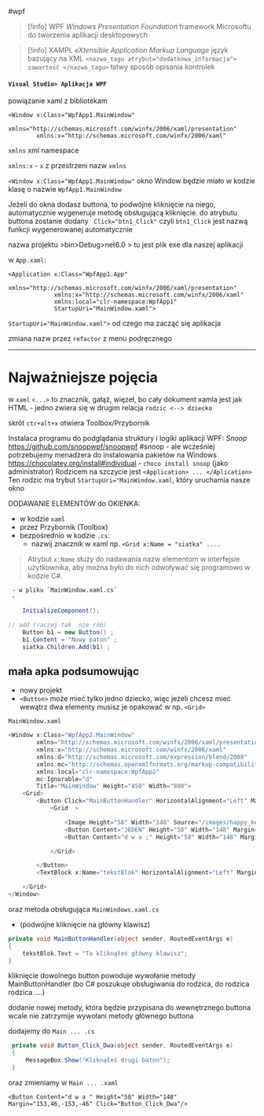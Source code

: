 #wpf

>[!info] WPF *Windows Presentation Foundation*
framework Microsoftu do tworzenia aplikacji desktopowych

>[!info] XAMPL *eXtensible Application Markup Language*
>język bazujący na XML
>`<nazwa_tagu atrybut="dodatkowa_informacja"> zawartość </nazwa_tagu>`
>łatwy sposób opisania kontrolek


#### `Visual Studio> Aplikacja WPF`

powiązanie xaml z bibliotekam 
```xaml
<Window x:Class="WpfApp1.MainWindow"
        xmlns="http://schemas.microsoft.com/winfx/2006/xaml/presentation"
        xmlns:x="http://schemas.microsoft.com/winfx/2006/xaml"
```
`xmlns` xml namespace

`xmlns:x`  - `x` z przestrzeni nazw `xmlns`

`<Window x:Class="WpfApp1.MainWindow"` okno Window będzie miało w kodzie klasę o nazwie `WpfApp1.MainWindow`

Jeżeli do okna dodasz buttona, to podwójne kliknięcie na niego, automatycznie wygeneruje metodę obsługującą kliknięcie.
do atrybutu buttona zostanie dodany ` Click="btn1_Click"` czyli `btn1_Click` jest nazwą funkcji wygenerowanej automatycznie
 
nazwa projektu >bin>Debug>net6.0 > tu jest plik exe dla naszej aplikacji

w `App.xaml`:
```xaml
<Application x:Class="WpfApp1.App"
             xmlns="http://schemas.microsoft.com/winfx/2006/xaml/presentation"
             xmlns:x="http://schemas.microsoft.com/winfx/2006/xaml"
             xmlns:local="clr-namespace:WpfApp1"
             StartupUri="MainWindow.xaml">

```

 `StartupUri="MainWindow.xaml">`  od czego ma zacząć się aplikacja


zmiana nazw przez `refactor` z menu podręcznego


---
# Najważniejsze pojęcia

w `xaml` `<...>` to znacznik, gałąź, więzeł, bo cały dokument xamla jest jak HTML - jedno zwiera się w drugim
relacja `rodzic <--> dziecko`

skrót `ctr+alt+x` otwiera Toolbox/Przybornik


Instalaca programu do podglądania struktury i logiki aplikacji WPF: *Snoop* https://github.com/snoopwpf/snoopwpf
#snoop 
	- ale wcześniej potrzebujemy menadżera do instalowania pakietów na Windows https://chocolatey.org/install#individual
	- `choco install snoop` (jako administrator)
Rodzicem na szczycie jest `<Application> ... </Aplication>`
	Ten rodzic ma trybut `StartupUri="MainWindow.xaml`, który uruchamia nasze okno


DODAWANIE ELEMENTÓW do OKIENKA:
- w kodzie `xaml`
- przez Przybornik (Toolbox)
- bezpośrednio w kodzie `.cs`:
	- nazwij znacznik w xaml np. `<Grid x:Name = "siatka" ....`
 > Atrybut `x:Name` służy do nadawania nazw elementom w interfejsie użytkownika, aby można było do nich odwoływać się programowo w kodzie C#.

	 - w pliku `MainWindow.xaml.cs`
	 - 
```c#
	InitializeComponent();

// add (raczej tak  nie rób)
	Button b1 = new Button() ;
	b1.Content = "Nowy baton" ;
	siatka.Children.Add(b1) ;

```

## mała apka podsumowując
- nowy projekt
- `<Button>` może mieć tylko jedno dziecko, więc jeżeli chcesz mieć wewątrz dwa elementy musisz je opakować w np. `<Grid>`

`MainWindow.xaml`
```c#
<Window x:Class="WpfApp2.MainWindow"
        xmlns="http://schemas.microsoft.com/winfx/2006/xaml/presentation"
        xmlns:x="http://schemas.microsoft.com/winfx/2006/xaml"
        xmlns:d="http://schemas.microsoft.com/expression/blend/2008"
        xmlns:mc="http://schemas.openxmlformats.org/markup-compatibility/2006"
        xmlns:local="clr-namespace:WpfApp2"
        mc:Ignorable="d"
        Title="MainWindow" Height="450" Width="800">
    <Grid>
        <Button Click="MainButtonHandler" HorizontalAlignment="Left" Margin="140,56,0,0" VerticalAlignment="Top" Height="216" Width="504">
            <Grid  >

                <Image Height="58" Width="148" Source="/images/happy_kolor.jpg" Margin="5,-60,-5,60" />
                <Button Content="JEDEN" Height="58" Width="148" Margin="-126,46,126,-46"/>
                <Button Content="d w a ;" Height="58" Width="148" Margin="153,46,-153,-46"/>

            </Grid>

        </Button>
        <TextBlock x:Name="tekstBlok" HorizontalAlignment="Left" Margin="192,353,0,0" TextWrapping="Wrap" Text="TextBlock" VerticalAlignment="Top" Height="46" Width="116"/>

    </Grid>
</Window>

```

oraz metoda obsługująca `MainWindows.xaml.cs`
- (podwójne kliknięcie na główny klawisz)
```c#
private void MainButtonHandler(object sender, RoutedEventArgs e)
{
    tekstBlok.Text = "To kliknąłeś główny klawisz";
}
```

kliknięcie dowolnego button powoduje wywołanie metody MainButtonHandler (bo C# poszukuje obsługiwania do rodzica, do rodzica rodzica ....)

dodanie nowej metody, która będzie przypisana do wewnętrznego buttona wcale nie zatrzymije wywołani metody głównego buttona

dodajemy do `Main ... .cs`
```c#
 private void Button_Click_Dwa(object sender, RoutedEventArgs e)
 {
     MessageBox.Show("Kliknąłeś drugi baton");
 }
```

oraz zmieniamy w `Main ... .xaml`
```xaml
<Button Content="d w a " Height="58" Width="148" Margin="153,46,-153,-46" Click="Button_Click_Dwa"/>

```








